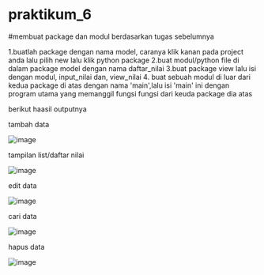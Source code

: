 # praktikum_6

#membuat package dan modul berdasarkan tugas sebelumnya

1.buatlah package dengan nama model, caranya klik kanan pada project anda lalu pilih new lalu klik python package
2.buat modul/python file di dalam package model dengan nama daftar_nilai
3.buat package view lalu isi dengan modul, input_nilai dan, view_nilai
4. buat sebuah modul di luar dari kedua package di atas dengan nama 'main',lalu isi 'main' ini dengan program utama yang memanggil fungsi fungsi dari keuda package dia atas



berikut haasil outputnya

tambah data

![image](https://user-images.githubusercontent.com/56964592/71522604-06d76000-28f8-11ea-84ab-969e61861206.png)


tampilan list/daftar nilai

![image](https://user-images.githubusercontent.com/56964592/71522630-2078a780-28f8-11ea-8dae-c5847e0fddae.png)

edit data

![image](https://user-images.githubusercontent.com/56964592/71522672-41d99380-28f8-11ea-87ba-babc8a9754d2.png)

cari data

![image](https://user-images.githubusercontent.com/56964592/71522699-5d449e80-28f8-11ea-89e6-d6ddcb801fdd.png)

hapus data

![image](https://user-images.githubusercontent.com/56964592/71522724-777e7c80-28f8-11ea-812e-a75cc4c75217.png)
